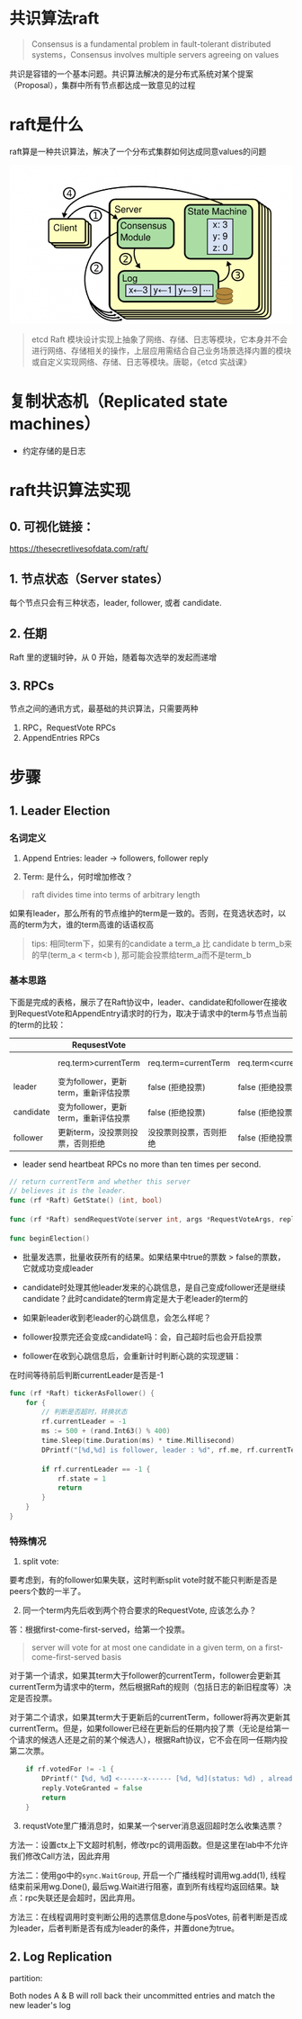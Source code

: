 # 共识算法raft

> Consensus is a fundamental problem in fault-tolerant distributed systems，Consensus involves multiple servers agreeing on values

共识是容错的一个基本问题。共识算法解决的是分布式系统对某个提案（Proposal），集群中所有节点都达成一致意见的过程

# raft是什么

raft算是一种共识算法，解决了一个分布式集群如何达成同意values的问题

![](./pic/raft_ini.png)

> etcd Raft 模块设计实现上抽象了网络、存储、日志等模块，它本身并不会进行网络、存储相关的操作，上层应用需结合自己业务场景选择内置的模块或自定义实现网络、存储、日志等模块。唐聪，《etcd 实战课》

# 复制状态机（Replicated state machines）

- 约定存储的是日志

# raft共识算法实现

## 0. 可视化链接：

https://thesecretlivesofdata.com/raft/


## 1. 节点状态（Server states）

每个节点只会有三种状态，leader, follower, 或者 candidate.

## 2. 任期

Raft 里的逻辑时钟，从 0 开始，随着每次选举的发起而递增

## 3. RPCs

节点之间的通讯方式，最基础的共识算法，只需要两种 

1. RPC，RequestVote RPCs 
2. AppendEntries RPCs

# 步骤

## 1. Leader Election
### 名词定义
1. Append Entries: leader -> followers, follower reply

2. Term: 是什么，何时增加修改？

> raft divides time into terms of arbitrary length


如果有leader，那么所有的节点维护的term是一致的。否则，在竞选状态时，以高的term为大，谁的term高谁的话语权高

> tips: 相同term下，如果有的candidate a term_a 比 candidate b term_b来的早(term_a < term<b ), 那可能会投票给term_a而不是term_b



### 基本思路

下面是完成的表格，展示了在Raft协议中，leader、candidate和follower在接收到RequestVote和AppendEntry请求时的行为，取决于请求中的term与节点当前的term的比较：

|  | RequsestVote |  |  | AppendEntry |  |  |
| --- | --- | --- | --- | --- | --- | --- |
|  | req.term>currentTerm | req.term=currentTerm | req.term<currentTerm | req.term>currentTerm | req.term=currentTerm | req.term< currentTerm |
| leader | 变为follower，更新term，重新评估投票 | false (拒绝投票)  | false (拒绝投票)  | 变为follower，更新term | 忽略请求 | 忽略请求 |
| candidate | 变为follower，更新term，重新评估投票 | false (拒绝投票) | false (拒绝投票)  | 变为follower，更新term | 变为follower，接受来自leader的消息 | 忽略请求 |
| follower | 更新term，没投票则投票，否则拒绝 | 没投票则投票，否则拒绝 | false (拒绝投票)  | 更新term，接受新leader | 接受来自leader的消息  | 忽略请求 |


- leader send heartbeat RPCs no more than ten times per second.

```go
// return currentTerm and whether this server
// believes it is the leader.
func (rf *Raft) GetState() (int, bool)

func (rf *Raft) sendRequestVote(server int, args *RequestVoteArgs, reply *RequestVoteReply) bool

func beginElection()

```

- 批量发选票，批量收获所有的结果。如果结果中true的票数 > false的票数，它就成功变成leader

- candidate时处理其他leader发来的心跳信息，是自己变成follower还是继续candidate？此时candidate的term肯定是大于老leader的term的

- 如果新leader收到老leader的心跳信息，会怎么样呢？

- follower投票完还会变成candidate吗：会，自己超时后也会开启投票


- follower在收到心跳信息后，会重新计时判断心跳的实现逻辑：

在时间等待前后判断currentLeader是否是-1

```go
func (rf *Raft) tickerAsFollower() {
	for {
		// 判断是否超时，转换状态
		rf.currentLeader = -1
		ms := 500 + (rand.Int63() % 400)
		time.Sleep(time.Duration(ms) * time.Millisecond)
		DPrintf("[%d,%d] is follower, leader : %d", rf.me, rf.currentTerm, rf.currentLeader)

		if rf.currentLeader == -1 {
			rf.state = 1
			return
		}
	}
}
```


### 特殊情况

1. split vote: 

要考虑到，有的follower如果失联，这时判断split vote时就不能只判断是否是peers个数的一半了。


2. 同一个term内先后收到两个符合要求的RequestVote, 应该怎么办？

答：根据first-come-first-served，给第一个投票。

> server will vote for at most one candidate in a given term, on a first-come-first-served basis


对于第一个请求，如果其term大于follower的currentTerm，follower会更新其currentTerm为请求中的term，然后根据Raft的规则（包括日志的新旧程度等）决定是否投票。

对于第二个请求，如果其term大于更新后的currentTerm，follower将再次更新其currentTerm。但是，如果follower已经在更新后的任期内投了票（无论是给第一个请求的候选人还是之前的某个候选人），根据Raft协议，它不会在同一任期内投第二次票。

```go
	if rf.votedFor != -1 {
		DPrintf("【%d, %d】<------x------ [%d, %d](status: %d) , already vote or leader for %d, leader %d", args.CandidateId, args.Term, rf.me, rf.currentTerm, rf.state, rf.votedFor, rf.currentLeader)
		reply.VoteGranted = false
		return
	}
```

3. requstVote里广播消息时，如果某一个server消息返回超时怎么收集选票？

方法一：设置ctx上下文超时机制，修改rpc的调用函数。但是这里在lab中不允许我们修改Call方法，因此弃用

方法二：使用go中的`sync.WaitGroup`, 开启一个广播线程时调用wg.add(1), 线程结束前采用wg.Done(), 最后wg.Wait进行阻塞，直到所有线程均返回结果。缺点：rpc失联还是会超时，因此弃用。

方法三：在线程调用时变判断公用的选票信息done与posVotes, 前者判断是否成为leader，后者判断是否有成为leader的条件，并置done为true。

## 2. Log Replication


partition:

Both nodes A & B will roll back their uncommitted entries and match the new leader's log 
